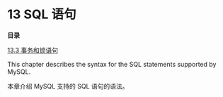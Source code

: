 # 13 SQL 语句
**目录**

[13.3 事务和锁语句](./13-SQL语句/3-事务和锁语句.md)

This chapter describes the syntax for the SQL statements supported by MySQL.

本章介绍 MySQL 支持的 SQL 语句的语法。
